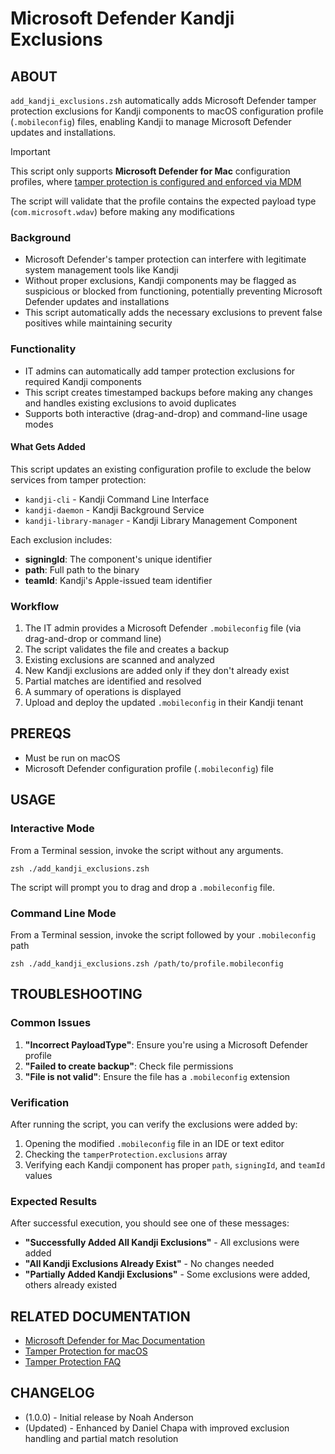 # Microsoft Defender Kandji Exclusions

## ABOUT

`add_kandji_exclusions.zsh` automatically adds Microsoft Defender tamper protection exclusions for Kandji components to macOS configuration profile (`.mobileconfig`) files, enabling Kandji to manage Microsoft Defender updates and installations.

> [!IMPORTANT]
> This script only supports **Microsoft Defender for Mac** configuration profiles, where [tamper protection is configured and enforced via MDM](https://learn.microsoft.com/en-us/defender-endpoint/mac-preferences#tamper-protection)
>
> The script will validate that the profile contains the expected payload type (`com.microsoft.wdav`) before making any modifications

### Background

- Microsoft Defender's tamper protection can interfere with legitimate system management tools like Kandji
- Without proper exclusions, Kandji components may be flagged as suspicious or blocked from functioning, potentially preventing Microsoft Defender updates and installations
- This script automatically adds the necessary exclusions to prevent false positives while maintaining security

### Functionality

- IT admins can automatically add tamper protection exclusions for required Kandji components
- This script creates timestamped backups before making any changes and handles existing exclusions to avoid duplicates
- Supports both interactive (drag-and-drop) and command-line usage modes

#### What Gets Added

This script updates an existing configuration profile to exclude the below services from tamper protection:

- `kandji-cli` - Kandji Command Line Interface
- `kandji-daemon` - Kandji Background Service
- `kandji-library-manager` - Kandji Library Management Component

Each exclusion includes:
- **signingId**: The component's unique identifier
- **path**: Full path to the binary
- **teamId**: Kandji's Apple-issued team identifier

### Workflow

1. The IT admin provides a Microsoft Defender `.mobileconfig` file (via drag-and-drop or command line)
2. The script validates the file and creates a backup
3. Existing exclusions are scanned and analyzed
4. New Kandji exclusions are added only if they don't already exist
5. Partial matches are identified and resolved
6. A summary of operations is displayed
7. Upload and deploy the updated `.mobileconfig` in their Kandji tenant

## PREREQS

- Must be run on macOS
- Microsoft Defender configuration profile (`.mobileconfig`) file

## USAGE

### Interactive Mode
From a Terminal session, invoke the script without any arguments.
```
zsh ./add_kandji_exclusions.zsh
```
The script will prompt you to drag and drop a `.mobileconfig` file.

### Command Line Mode
From a Terminal session, invoke the script followed by your `.mobileconfig` path

```
zsh ./add_kandji_exclusions.zsh /path/to/profile.mobileconfig
```

## TROUBLESHOOTING

### Common Issues

1. **"Incorrect PayloadType"**: Ensure you're using a Microsoft Defender profile
2. **"Failed to create backup"**: Check file permissions
3. **"File is not valid"**: Ensure the file has a `.mobileconfig` extension

### Verification

After running the script, you can verify the exclusions were added by:
1. Opening the modified `.mobileconfig` file in an IDE or text editor
2. Checking the `tamperProtection.exclusions` array
3. Verifying each Kandji component has proper `path`, `signingId`, and `teamId` values

### Expected Results

After successful execution, you should see one of these messages:

- **"Successfully Added All Kandji Exclusions"** - All exclusions were added
- **"All Kandji Exclusions Already Exist"** - No changes needed
- **"Partially Added Kandji Exclusions"** - Some exclusions were added, others already existed

## RELATED DOCUMENTATION

- [Microsoft Defender for Mac Documentation](https://docs.microsoft.com/en-us/microsoft-365/security/defender-endpoint/microsoft-defender-endpoint-mac)
- [Tamper Protection for macOS](https://learn.microsoft.com/en-us/defender-endpoint/tamperprotection-macos)
- [Tamper Protection FAQ](https://learn.microsoft.com/en-us/defender-endpoint/faqs-on-tamper-protection)

## CHANGELOG

- (1.0.0) - Initial release by Noah Anderson
- (Updated) - Enhanced by Daniel Chapa with improved exclusion handling and partial match resolution
